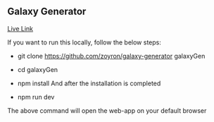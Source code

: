 ## Galaxy Generator

[Live Link](https://galaxy-creation.vercel.app/)


If you want to run this locally, follow the below steps:

  * git clone https://github.com/zoyron/galaxy-generator galaxyGen
  * cd galaxyGen
  * npm install
And after the installation is completed

  * npm run dev

The above command will open the web-app on your default browser
